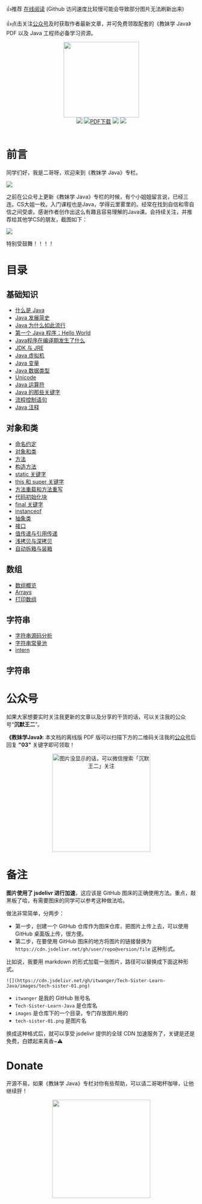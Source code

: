 👍推荐 [在线阅读](https://itwanger.gitee.io/tech-sister-learn-java)  (Github 访问速度比较慢可能会导致部分图片无法刷新出来) 

👍点击关注[公众号](#公众号)及时获取作者最新文章，并可免费领取配套的《教妹学 Java》PDF 以及 Java 工程师必备学习资源。

<div align="center">
    <img src="https://cdn.jsdelivr.net/gh/itwanger/Tech-Sister-Learn-Java/images/logo.png" width="200px">
</div>

<div align="center">
    <a href="https://itwanger.gitee.io/tech-sister-learn-java"> <img src="https://badgen.net/badge/itwanger/%E5%9C%A8%E7%BA%BF%E9%98%85%E8%AF%BB?icon=sourcegraph&color=4ab8a1"></a>
    <a href="#公众号"><img src="https://badgen.net/badge/PDF/%E6%95%99%E5%A6%B9%E5%AD%A6Java?color=4ab8a1&icon=bitcoin-lightning&label=PDF" alt="PDF下载"></a>
    <a href="https://github.com/itwanger/Tech-Sister-Learn-Java"> <img src="https://badgen.net/github/stars/itwanger/Tech-Sister-Learn-Java?icon=github&color=4ab8a1"></a>
    <a href="https://github.com/itwanger/Tech-Sister-Learn-Java"> <img src="https://badgen.net/github/forks/itwanger/Tech-Sister-Learn-Java?icon=github&color=4ab8a1"></a>
</div>
<br>


# 前言

同学们好，我是二哥呀，欢迎来到《教妹学 Java》专栏。

![](https://cdn.jsdelivr.net/gh/itwanger/Tech-Sister-Learn-Java/images/tech-sister-01.png)

之前在公众号上更新《教妹学 Java》专栏的时候，有个小姐姐留言说，已经三连。CS大姐一枚。入门课程也是Java，学得云里雾里的。经常在找到自信和零自信之间受虐。感谢作者创作出这么有趣且容易理解的Java课。会持续关注，并推荐给其他学CS的朋友，截图如下：

![](https://cdn.jsdelivr.net/gh/itwanger/Tech-Sister-Learn-Java/images/tech-sister-02.png)

特别受鼓舞！！！！

# 目录

## **基础知识**

- [什么是 Java](docs/basic/what-is-java.md)
- [Java 发展简史](docs/basic/java-history.md)
- [Java 为什么如此流行](docs/basic/why-java-popular.md)
- [第一个 Java 程序：Hello World](docs/basic/hello-world.md)
- [Java程序在编译期发生了什么](docs/basic/what-happen-when-javac.md)
- [JDK 与 JRE](docs/basic/jdk-jre.md)
- [Java 虚拟机](docs/basic/jvm.md)
- [Java 变量](docs/basic/java-var.md)
- [Java 数据类型](docs/basic/java-data-type.md)
- [Unicode](docs/basic/unicode.md)
- [Java 运算符](docs/basic/java-operator.md)
- [Java 的那些关键字](docs/basic/java-keywords.md)
- [流程控制语句](docs/basic/java-control.md)
- [Java 注释](docs/basic/javadoc.md)

## **对象和类**

- [命名约定](docs/object-class/java-naming.md)
- [对象和类](docs/object-class/java-object-class.md)
- [方法](docs/object-class/java-method.md)
- [构造方法](docs/object-class/java-construct.md)
- [static 关键字](docs/object-class/java-static.md)
- [this 和 super 关键字](docs/object-class/java-this.md)
- [方法重载和方法重写](docs/object-class/override-overload.md)
- [代码初始化块](docs/object-class/code-init.md)
- [final 关键字](docs/object-class/java-final.md)
- [instanceof](docs/object-class/java-instanceof.md)
- [抽象类](docs/object-class/java-abstract.md)
- [接口](docs/object-class/java-interface.md)
- [值传递与引用传递](docs/object-class/pass-by-value.md)
- [浅拷贝与深拷贝](docs/object-class/deep-copy.md)
- [自动拆箱与装箱](docs/object-class/box.md)

## **数组**

- [数组概览](docs/array/gailan.md)
- [Arrays](docs/array/arrays.md)
- [打印数组](docs/array/print.md)

## **字符串**

- [字符串源码分析](docs/string/source.md)
- [字符串常量池](docs/string/constant-pool.md)
- [intern](docs/string/intern.md)

## **字符串**

# 公众号

如果大家想要实时关注我更新的文章以及分享的干货的话，可以关注我的公众号“**沉默王二**”。

**《教妹学Java》:** 本文档的离线版 PDF 版可以扫描下方的二维码关注我的[公众号](#公众号)后回复 **"03"** 关键字即可领取！


<div align="center">
    <img src="https://cdn.jsdelivr.net/gh/itwanger/Tech-Sister-Learn-Java/images/itwanger.png" width="260px" alt="图片没显示的话，可以微信搜索「沉默王二」关注">
</div>

# 备注

**图片使用了 jsdelivr 进行加速**，这应该是 GitHub 图床的正确使用方法。重点，敲黑板了哈，有需要图床的同学可以参考这种做法哈。

做法非常简单，分两步：

- 第一步，创建一个 GitHub 仓库作为图床仓库，把图片上传上去，可以使用 GitHub 桌面版上传，很方便。
- 第二步，在要使用 GitHub 图床的地方将图片的链接替换为 `https://cdn.jsdelivr.net/gh/user/repo@version/file` 这种形式。

比如说，我要用 markdown 的形式加载一张图片，路径可以替换成下面这种形式。
```
![](https://cdn.jsdelivr.net/gh/itwanger/Tech-Sister-Learn-Java/images/tech-sister-01.png)
```

- `itwanger` 是我的 GitHub 账号名
- `Tech-Sister-Learn-Java` 是仓库名
- `images` 是仓库下的一个目录，专门存放图片用的
- `tech-sister-01.png` 是图片名

换成这种格式后，就可以享受 jsdelivr 提供的全球 CDN 加速服务了，关键是还是免费，白嫖起来真香~⚠️

# Donate

开源不易，如果《教妹学 Java》专栏对你有些帮助，可以请二哥喝杯咖啡，让他继续肝！


<div align="center">
    <img src="https://cdn.jsdelivr.net/gh/itwanger/Tech-Sister-Learn-Java/images/weixin.png" width="260px">
</div>
